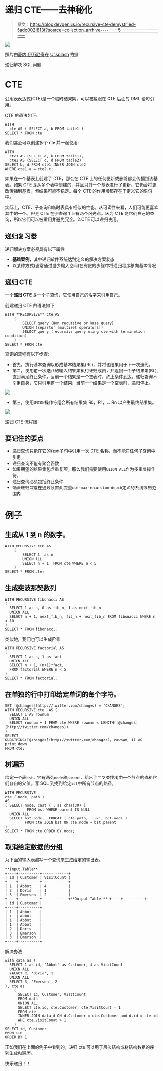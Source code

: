 # 递归 CTE——去神秘化

> 原文：<https://blog.devgenius.io/recursive-cte-demystified-6adc0021813f?source=collection_archive---------5----------------------->

![](img/3b2aca5701db84d39b093ebfc3eda82f.png)

照片由[蒂内·伊万尼奇](https://unsplash.com/@tine999?utm_source=unsplash&utm_medium=referral&utm_content=creditCopyText)在 [Unsplash](https://unsplash.com/@tine999?utm_source=unsplash&utm_medium=referral&utm_content=creditCopyText) 拍摄

递归解决 SQL 问题

# CTE

公用表表达式(CTE)是一个临时结果集，可以被紧跟在 CTE 后面的 DML 语句引用。

CTE 的语法如下:

```
WITH 
  cte AS ( SELECT a, b FROM table1 )
SELECT * FROM cte
```

我们甚至可以创建多个 cte 并一起使用:

```
WITH
  cte1 AS (SELECT a, b FROM table1),
  cte2 AS (SELECT c, d FROM table2)
SELECT b, d FROM cte1 INNER JOIN cte2
WHERE cte1.a = cte2.c;
```

如果在一个基表上创建了 CTE，那么在 CTE 上的任何更新或删除都会传播到该基表。如果 CTE 是从多个表中创建的，并且只对一个基表进行了更新，它仍会将更改传播到基表，但结果可能不稳定。每个 CTE 的作用域都存在于定义它的语句中。

实际上，CTE、子查询和临时表具有相似的性能。从可读性来看，人们可能更喜欢其中的一个。但是 CTE 在子查询 1 上有两个闪光点。因为 CTE 是它们自己的查询，所以它们可以被重用并避免冗余。2.CTE 可以递归使用。

## 递归复习器

递归解决方案必须具有以下属性

*   **基础案例**，其中递归软件系统达到定义的解决方案状态
*   以某种方式(通常通过减少输入空间)在有限的步骤中将递归程序移向基本情况

## 递归 CTE

一个**递归 CTE** 是一个子查询，它使用自己的名字来引用自己。

创建递归 CTE 的语法如下

```
WITH **RECURSIVE** cte AS 
    (
        SELECT query (Non recursive or base query)
        UNION (separtor [multiset operators])
        SELECT query (recursive query using cte with termination condition)
    )
SELECT * FROM cte
```

查询的流程有以下步骤:

*   首先，执行基本查询以形成基本结果集(R0)，并将该结果用于下一次迭代。
*   第二，使用前一次迭代的输入结果集执行递归成员，并返回一个子结果集(Ri ),直到满足终止条件。当前一个结果是一个空表时，终止条件到达。递归查询不引用自身，它只引用前一个结果，当前一个结果是一个空表时，递归停止。

![](img/9315afa0b292f2e4ae6c858188f0cffb.png)

*   第三，使用`UNION`操作符组合所有结果集 R0，R1，… Rn 以产生最终结果集。

![](img/92d2af6cf28966cece7c29d4c422c7be.png)

递归 CTE 流程图

## 要记住的要点

*   递归查询只能在它的`FROM`子句中引用一次 CTE 名称，而不能在任何子查询中引用。
*   递归查询不能有聚合函数
*   如果期望的结果集包含重复项，那么我们需要使用`UNION ALL`作为多重集操作符。
*   递归查询必须包括终止条件
*   确保递归深度在通过设置此变量`cte-max-recursion-depth`定义的系统限制范围内

# 例子

## 生成从 1 到 n 的数字。

```
WITH RECURSIVE cte AS 
    (
        SELECT 1  as n 
        UNION ALL   
        SELECT n + 1  FROM cte WHERE n < 5 
    )
SELECT * FROM cte;
```

## 生成斐波那契数列

```
WITH RECURSIVE fibonacci AS
(
  SELECT 1 as n, 0 as fib_n, 1 as next_fib_n
  UNION ALL
  SELECT n + 1, next_fib_n, fib_n + next_fib_n FROM fibonacci WHERE n < 10
)
SELECT * FROM fibonacci;
```

类似地，我们也可以生成阶乘

```
WITH RECURSIVE factorial AS
(
  SELECT 1 as n, 1 as fact
  UNION ALL
  SELECT n + 1, (n+1)*fact, 
  FROM factorial WHERE n < 5
)
SELECT * FROM factorial;
```

## 在单独的行中打印给定单词的每个字符。

```
SET [@changes](http://twitter.com/changes) = 'CHANGES';
WITH RECURSIVE cte  AS (
  SELECT 1 AS rownum
  UNION ALL
  SELECT rownum + 1 FROM cte WHERE rownum < LENGTH([@changes](http://twitter.com/changes))
)
SELECT
SUBSTRING([@changes](http://twitter.com/changes), rownum, 1) AS print_down
FROM cte;
```

## 树遍历

给定一个表`bst`，它有两列`node`和`parent`，给出了二叉查找树中一个节点的值和它们各自的父值。写 SQL 到找到给定`bst`中所有节点的路径。

```
WITH RECURSIVE
cte ( node, path )
AS
( SELECT node, cast ( 1 as char(30) )  
          FROM bst WHERE parent IS NULL
  UNION ALL
  SELECT bst.node,  CONCAT ( cte.path, '-->', bst.node ) 
         FROM cte JOIN bst ON cte.node = bst.parent
)
SELECT * FROM cte ORDER BY node;
```

## 取消给定数据的分组

为下面的输入表编写一个查询来生成给定的输出表。

```
**Input Table**
+----+----------+------------+
| id | Customer | VisitCount |
+----+----------+------------+
| 1  | Abbot    | 4          |
| 2  | Doris    | 1          |
| 3  | Emerson  | 2          |
+----+----------+------------+**Output Table:** +----+----------+
| id | Customer |
+----+----------+
| 1  | Abbot    |
| 1  | Abbot    |
| 1  | Abbot    |
| 1  | Abbot    |
| 2  | Doris    |
| 3  | Emerson  |
| 3  | Emerson  |
+----+----------+
```

解决办法

```
with data as (
  SELECT 1 as id, 'Abbot' as Customer, 4 as VisitCount
  UNION ALL
  SELECT 2, 'Doris', 1
  UNION ALL
  SELECT 3, 'Emerson', 2
), cte as
    (
      SELECT id, Customer, VisitCount
      FROM data
      UNION ALL
      SELECT cte.id, cte.Customer, cte.VisitCount - 1
      FROM cte 
      INNER JOIN data d ON d.Customer = cte.Customer and d.id = cte.id
      WHE cte.VisitCount > 1
    )
SELECT id, Customer
FROM cte
ORDER BY 1
```

正如我们在上面的例子中看到的，递归 cte 可以用于层次结构或树结构数据的序列生成和遍历。

快乐递归！！